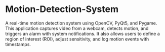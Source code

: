 # Motion-Detection-System
A real-time motion detection system using OpenCV, PyQt5, and Pygame. This application captures video from a webcam, detects motion, and triggers an alarm with system notifications. It also allows users to define a region of interest (ROI), adjust sensitivity, and log motion events with timestamps.
